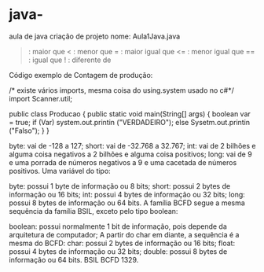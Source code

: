 # java-
aula de java 
criação de projeto nome: Aula1Java.java

> : maior que 
< : menor que
>= : maior igual que
<= : menor igual que
== : igual que
! : diferente de

Código exemplo de Contagem de produção:

/* existe vários imports, mesma coisa do using.system usado no c#*/ import Scanner.util;
   
  public class Producao {
    public static void main(String[] args) {
    boolean var = true;
    if (Var)
      system.out.printin ("VERDADEIRO");
    else 
      Sysetm.out.printin ("Falso");
    }
 }


byte: vai de -128 a 127;
short: vai de -32.768 a 32.767;
int: vai de 2 bilhões e alguma coisa negativos a 2 bilhões e alguma coisa positivos;
long: vai de 9 e uma porrada de números negativos a 9 e uma cacetada de números positivos.
Uma variável do tipo:

byte: possui 1 byte de informação ou 8 bits;
short: possui 2 bytes de informação ou 16 bits;
int: possui 4 bytes de informação ou 32 bits;
long: possui 8 bytes de informação ou 64 bits.
A família BCFD segue a mesma sequência da família BSIL, exceto pelo tipo boolean:

boolean: possui normalmente 1 bit de informação, pois depende da arquitetura de computador;
A partir do char em diante, a sequência é a mesma do BCFD:
char: possui 2 bytes de informação ou 16 bits;
float: possui 4 bytes de informação ou 32 bits;
double: possui 8 bytes de informação ou 64 bits.
BSIL BCFD 1329.

